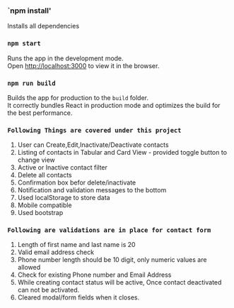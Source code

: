

### `npm install'
Installs all dependencies

### `npm start`

Runs the app in the development mode.<br />
Open [http://localhost:3000](http://localhost:3000) to view it in the browser.


### `npm run build`

Builds the app for production to the `build` folder.<br />
It correctly bundles React in production mode and optimizes the build for the best performance.

### `Following Things are covered under this project`
1. User can Create,Edit,Inactivate/Deactivate contacts
2. Listing of contacts in Tabular and Card View - provided toggle button to change view
3. Active or Inactive contact filter
4. Delete all contacts
5. Confirmation box befor delete/inactivate
6. Notification and validation messages to the bottom
7. Used localStorage to store data
8. Mobile compatible
9. Used bootstrap

### `Following are validations are in place for contact form`
1. Length of first name and last name is 20
2. Valid email address check
3. Phone number length should be 10 digit, only numeric values are allowed
4. Check for existing Phone number and Email Address
5. While creating contact status will be active, Once contact deactivated can not be activated.
6. Cleared modal/form fields when it closes.




